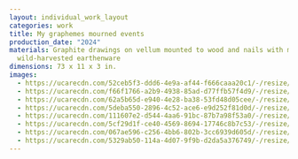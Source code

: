 ```yaml
---
layout: individual_work_layout
categories: work
title: My graphemes mourned events
production_date: "2024"
materials: Graphite drawings on vellum mounted to wood and nails with magnets,
  wild-harvested earthenware
dimensions: 73 x 11 x 3 in.
images:
  - https://ucarecdn.com/52ceb5f3-ddd6-4e9a-af44-f666caaa20c1/-/resize/2400/-/quality/lightest/-/format/auto/
  - https://ucarecdn.com/f66f1766-a2b9-4938-85ad-d77ffb57f4d9/-/resize/2400/-/quality/lightest/-/format/auto/
  - https://ucarecdn.com/62a5b65d-e940-4e28-ba38-53fd48d05cee/-/resize/2400/-/quality/lightest/-/format/auto/
  - https://ucarecdn.com/5deba550-2896-4c52-ace6-e9d252f81d0d/-/resize/2400/-/quality/lightest/-/format/auto/
  - https://ucarecdn.com/111607e2-d544-4aa6-91bc-87b7a98f53a0/-/resize/2400/-/quality/lightest/-/format/auto/
  - https://ucarecdn.com/5cf29d1f-ce40-4569-8694-17746c8b7c53/-/resize/2400/-/quality/lightest/-/format/auto/
  - https://ucarecdn.com/067ae596-c256-4bb6-802b-3cc6939d605d/-/resize/2400/-/quality/lightest/-/format/auto/
  - https://ucarecdn.com/5329ab50-114a-4d07-9f9b-d2da5a376749/-/resize/2400/-/quality/lightest/-/format/auto/
---
```

